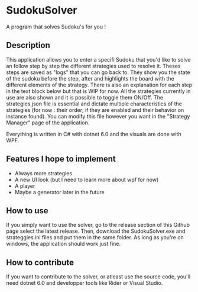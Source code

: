 # SudokuSolver

A program that solves Sudoku's for you !

## Description

This application allows you to enter a specifi Sudoku that you'd like to solve an follow step by step the different strategies used to resolve it.
Theses steps are saved as "logs" that you can go back to. They show you the state of the sudoku before the step, after and highlights the board
with the different elements of the strategy. There is also an explanation for each step in the text block below but that is WIP for now. 
All the strategies currently in use are also shown and it is possible to toggle them ON/Off.
The strategies.json file is essential and dictate multiple characteristics of the strategies (for now : their order; if they are enabled and their behavior on instance found).
You can modify this file however you want in the "Strategy Manager" page of the application.

Everything is written in C# with dotnet 6.0 and the visuals are done with WPF.

## Features I hope to implement

- Always more strategies
- A new UI look (but I need to learn more about wpf for now)
- A player
- Maybe a generator later in the future

## How to use

If you simply want to use the solver, go to the release section of this Github page select the latest release. Then, download the SudokuSolver.exe
and strateggies.ini files and put them in the same folder. As long as you're on windows, the application should work just fine.

## How to contribute

If you want to contribute to the solver, or atleast use the source code, you'll need dotnet 6.0 and developper tools like Rider or Visual Studio.
